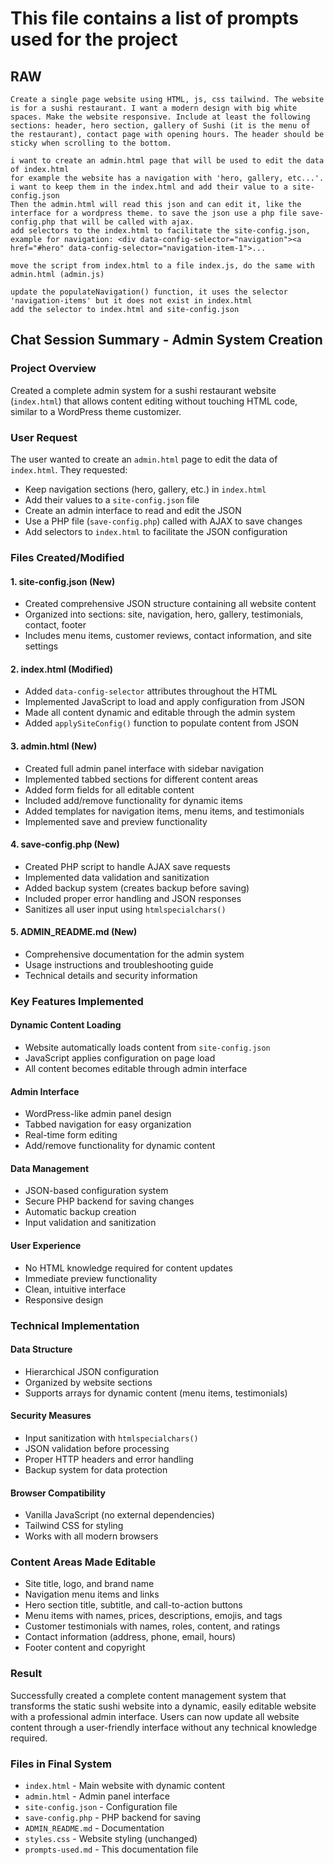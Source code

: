 # This file contains a list of prompts used for the project

## RAW

```text
Create a single page website using HTML, js, css tailwind. The website is for a sushi restaurant. I want a modern design with big white spaces. Make the website responsive. Include at least the following sections: header, hero section, gallery of Sushi (it is the menu of the restaurant), contact page with opening hours. The header should be sticky when scrolling to the bottom.
```

```text
i want to create an admin.html page that will be used to edit the data of index.html
for example the website has a navigation with 'hero, gallery, etc...'. i want to keep them in the index.html and add their value to a site-config.json 
Then the admin.html will read this json and can edit it, like the interface for a wordpress theme. to save the json use a php file save-config.php that will be called with ajax.
add selectors to the index.html to facilitate the site-config.json,
example for navigation: <div data-config-selector="navigation"><a href="#hero" data-config-selector="navigation-item-1">...
```

```text
move the script from index.html to a file index.js, do the same with admin.html (admin.js)
```

```text
update the populateNavigation() function, it uses the selector 'navigation-items' but it does not exist in index.html
add the selector to index.html and site-config.json
```


## Chat Session Summary - Admin System Creation

### **Project Overview**
Created a complete admin system for a sushi restaurant website (`index.html`) that allows content editing without touching HTML code, similar to a WordPress theme customizer.

### **User Request**
The user wanted to create an `admin.html` page to edit the data of `index.html`. They requested:
- Keep navigation sections (hero, gallery, etc.) in `index.html`
- Add their values to a `site-config.json` file
- Create an admin interface to read and edit the JSON
- Use a PHP file (`save-config.php`) called with AJAX to save changes
- Add selectors to `index.html` to facilitate the JSON configuration

### **Files Created/Modified**

#### **1. site-config.json** (New)
- Created comprehensive JSON structure containing all website content
- Organized into sections: site, navigation, hero, gallery, testimonials, contact, footer
- Includes menu items, customer reviews, contact information, and site settings

#### **2. index.html** (Modified)
- Added `data-config-selector` attributes throughout the HTML
- Implemented JavaScript to load and apply configuration from JSON
- Made all content dynamic and editable through the admin system
- Added `applySiteConfig()` function to populate content from JSON

#### **3. admin.html** (New)
- Created full admin panel interface with sidebar navigation
- Implemented tabbed sections for different content areas
- Added form fields for all editable content
- Included add/remove functionality for dynamic items
- Added templates for navigation items, menu items, and testimonials
- Implemented save and preview functionality

#### **4. save-config.php** (New)
- Created PHP script to handle AJAX save requests
- Implemented data validation and sanitization
- Added backup system (creates backup before saving)
- Included proper error handling and JSON responses
- Sanitizes all user input using `htmlspecialchars()`

#### **5. ADMIN_README.md** (New)
- Comprehensive documentation for the admin system
- Usage instructions and troubleshooting guide
- Technical details and security information

### **Key Features Implemented**

#### **Dynamic Content Loading**
- Website automatically loads content from `site-config.json`
- JavaScript applies configuration on page load
- All content becomes editable through admin interface

#### **Admin Interface**
- WordPress-like admin panel design
- Tabbed navigation for easy organization
- Real-time form editing
- Add/remove functionality for dynamic content

#### **Data Management**
- JSON-based configuration system
- Secure PHP backend for saving changes
- Automatic backup creation
- Input validation and sanitization

#### **User Experience**
- No HTML knowledge required for content updates
- Immediate preview functionality
- Clean, intuitive interface
- Responsive design

### **Technical Implementation**

#### **Data Structure**
- Hierarchical JSON configuration
- Organized by website sections
- Supports arrays for dynamic content (menu items, testimonials)

#### **Security Measures**
- Input sanitization with `htmlspecialchars()`
- JSON validation before processing
- Proper HTTP headers and error handling
- Backup system for data protection

#### **Browser Compatibility**
- Vanilla JavaScript (no external dependencies)
- Tailwind CSS for styling
- Works with all modern browsers

### **Content Areas Made Editable**
- Site title, logo, and brand name
- Navigation menu items and links
- Hero section title, subtitle, and call-to-action buttons
- Menu items with names, prices, descriptions, emojis, and tags
- Customer testimonials with names, roles, content, and ratings
- Contact information (address, phone, email, hours)
- Footer content and copyright

### **Result**
Successfully created a complete content management system that transforms the static sushi website into a dynamic, easily editable website with a professional admin interface. Users can now update all website content through a user-friendly interface without any technical knowledge required.

### **Files in Final System**
- `index.html` - Main website with dynamic content
- `admin.html` - Admin panel interface
- `site-config.json` - Configuration file
- `save-config.php` - PHP backend for saving
- `ADMIN_README.md` - Documentation
- `styles.css` - Website styling (unchanged)
- `prompts-used.md` - This documentation file


